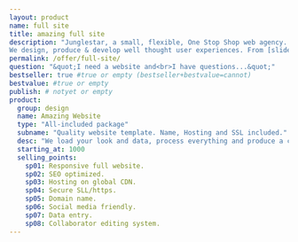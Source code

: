 ```yaml
---
layout: product
name: full site
title: amazing full site
description: "Junglestar, a small, flexible, One Stop Shop web agency. We do information architecture, screen design, deploy. Packed solutions all-included. Or top quality custom designs on the cheap. We help companies and individuals organize their communication. We grow relationships with clients.
We design, produce & develop well thought user experiences. From [slide shows](http://revealing.junglestar.org/#/8/1) to [offline ready web apps]"
permalink: /offer/full-site/
question: "&quot;I need a website and<br>I have questions...&quot;"
bestseller: true #true or empty (bestseller+bestvalue=cannot)
bestvalue: #true or empty
publish: # notyet or empty
product:
  group: design
  name: Amazing Website
  type: "All-included package"
  subname: "Quality website template. Name, Hosting and SSL included."
  desc: "We load your look and data, process everything and produce a clean performant website ready to compete."
  starting_at: 1000
  selling_points:
    sp01: Responsive full website.
    sp02: SEO optimized.
    sp03: Hosting on global CDN.
    sp04: Secure SLL/https.
    sp05: Domain name.
    sp06: Social media friendly.
    sp07: Data entry.
    sp08: Collaborator editing system.
---
```

